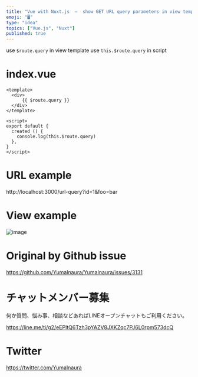 ```yaml
---
title: "Vue with Nuxt.js  –  show GET URL query parameters in view template or"
emoji: "🖥"
type: "idea"
topics: ["Vue.js", "Nuxt"]
published: true
---
```


use `$route.query` in view template
use `this.$route.query` in script

# index.vue

```vue
<template>
  <div>
      {{ $route.query }}
  </div>
</template>

<script>
export default {
  created () {
    console.log(this.$route.query)
  },
}
</script>

```

# URL example
http://localhost:3000/url-query?id=1&foo=bar

# View example

![image](https://user-images.githubusercontent.com/13635059/80930371-20307180-8dee-11ea-9c5d-ae866c4f2b82.png)


# Original by Github issue

https://github.com/YumaInaura/YumaInaura/issues/3131











<!-- Update From Qiita API -->

# チャットメンバー募集


何か質問、悩み事、相談などあればLINEオープンチャットもご利用ください。

https://line.me/ti/g2/eEPltQ6Tzh3pYAZV8JXKZqc7PJ6L0rpm573dcQ





# Twitter


https://twitter.com/YumaInaura


<!-- Update From Qiita API -->


